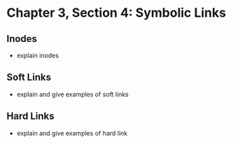 # Chapter 3, Section 4: Symbolic Links

## Inodes

- explain inodes

## Soft Links

- explain and give examples of soft links

## Hard Links
- explain and give examples of hard link
